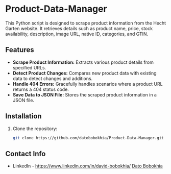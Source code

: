 # Product-Data-Manager

This Python script is designed to scrape product information from the Hecht Garten website. It retrieves details such as product name, price, stock availability, description, image URL, native ID, categories, and GTIN.

## Features

- **Scrape Product Information:** Extracts various product details from specified URLs.
- **Detect Product Changes:** Compares new product data with existing data to detect changes and additions.
- **Handle 404 Errors:** Gracefully handles scenarios where a product URL returns a 404 status code.
- **Save Data to JSON File:** Stores the scraped product information in a JSON file.

## Installation

1. Clone the repository:

   ```bash
   git clone https://github.com/datobobokhia/Product-Data-Manager.git

## Contact Info

* LinkedIn - https://www.linkedin.com/in/david-bobokhia/
[Dato Bobokhia](mailto:dato.bobokhia@gmail.com)
